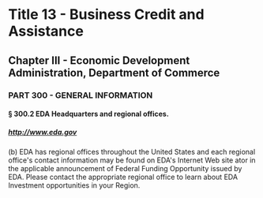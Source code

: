 
# Title 13 - Business Credit and Assistance
## Chapter III - Economic Development Administration, Department of Commerce
### PART 300 - GENERAL INFORMATION
#### § 300.2 EDA Headquarters and regional offices.
##### http://www.eda.gov

(b) EDA has regional offices throughout the United States and each regional office's contact information may be found on EDA's Internet Web site ator in the applicable announcement of Federal Funding Opportunity issued by EDA. Please contact the appropriate regional office to learn about EDA Investment opportunities in your Region.
